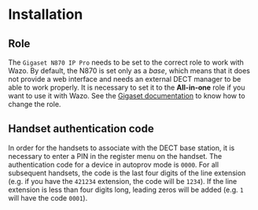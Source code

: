 # Installation

## Role

The `Gigaset N870 IP Pro` needs to be set to the correct role to work with Wazo. By default, the
N870 is set only as a *base*, which means that it does not provide a web interface and needs an
external DECT manager to be able to work properly. It is necessary to set it to the **All-in-one**
role if you want to use it with Wazo. See the [Gigaset
documentation](https://teamwork.gigaset.com/gigawiki/display/GPPPO/FAQ+Nx70+-+Installation) to know
how to change the role.

## Handset authentication code

In order for the handsets to associate with the DECT base station, it is necessary to enter a PIN in
the register menu on the handset. The authentication code for a device in autoprov mode is `0000`.
For all subsequent handsets, the code is the last four digits of the line extension (e.g. if you
have the `421234` extension, the code will be `1234`). If the line extension is less than four
digits long, leading zeros will be added (e.g. `1` will have the code `0001`).
